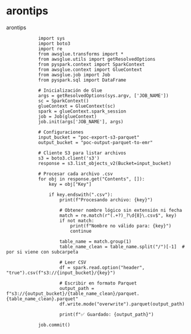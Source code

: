 # arontips
arontips


                import sys
                import boto3
                import re
                from awsglue.transforms import *
                from awsglue.utils import getResolvedOptions
                from pyspark.context import SparkContext
                from awsglue.context import GlueContext
                from awsglue.job import Job
                from pyspark.sql import DataFrame
                
                # Inicialización de Glue
                args = getResolvedOptions(sys.argv, ['JOB_NAME'])
                sc = SparkContext()
                glueContext = GlueContext(sc)
                spark = glueContext.spark_session
                job = Job(glueContext)
                job.init(args['JOB_NAME'], args)
                
                # Configuraciones
                input_bucket = "poc-export-s3-parquet"
                output_bucket = "poc-output-parquet-to-emr"
                
                # Cliente S3 para listar archivos
                s3 = boto3.client('s3')
                response = s3.list_objects_v2(Bucket=input_bucket)
                
                # Procesar cada archivo .csv
                for obj in response.get("Contents", []):
                    key = obj["Key"]
                    
                    if key.endswith(".csv"):
                        print(f"Procesando archivo: {key}")
                        
                        # Obtener nombre lógico sin extensión ni fecha
                        match = re.match(r"(.+?)_?\d{8}\.csv$", key)
                        if not match:
                            print(f"Nombre no válido para: {key}")
                            continue
                
                        table_name = match.group(1)
                        table_name_clean = table_name.split("/")[-1]  # por si viene con subcarpeta
                
                        # Leer CSV
                        df = spark.read.option("header", "true").csv(f"s3://{input_bucket}/{key}")
                
                        # Escribir en formato Parquet
                        output_path = f"s3://{output_bucket}/{table_name_clean}/parquet.{table_name_clean}.parquet"
                        df.write.mode("overwrite").parquet(output_path)
                
                        print(f"✅ Guardado: {output_path}")
                
                job.commit()
